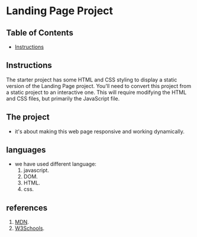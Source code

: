 # Landing Page Project

## Table of Contents

* [Instructions](#instructions)

## Instructions

The starter project has some HTML and CSS styling to display a static version of the Landing Page project. You'll need to convert this project from a static project to an interactive one. This will require modifying the HTML and CSS files, but primarily the JavaScript file.

## The project

- it's about making this web page responsive and working dynamically.

## languages

- we have used different language:
    1. javascript.
    2. DOM.
    2. HTML.
    3. css.

## references

1. [MDN](https://developer.mozilla.org/en-US/).
2. [W3Schools](https://www.w3schools.com/).

